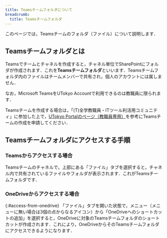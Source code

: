 ```yaml
---
title: Teamsチームフォルダについて
breadcrumb:
  title: Teamsチームフォルダ
---
```


このページでは，Teamsチームのフォルダ（ファイル）について説明します．

## Teamsチームフォルダとは
Teamsでチームとチャネルを作成すると，チャネル単位でSharePointにフォルダが作成されます．これを**Teamsチームフォルダ**といいます．Teamsチームフォルダ内のファイルはチームメンバーで共有され，個人のアカウントには属しません．

なお，Microsoft TeamsをUTokyo Accountで利用できるのは教職員に限られます．

Teamsチームを作成する場合は，「(T)全学教職員・ITツール利活用コミュニティ」に参加した上で，[UTokyo Portalのページ（教職員専用）](https://univtokyo.sharepoint.com/sites/utokyoportal/wiki/d/IT_Tool_020.aspx)を参考にTeamsチームの作成を申請してください．

## Teamsチームフォルダにアクセスする手順

### Teamsからアクセスする場合
Teamsチームのチャネルで，上部にある「ファイル」タブを選択すると，チャネル内で共有されているファイルやフォルダが表示されます．これがTeamsチームフォルダです．

### OneDriveからアクセスする場合
{:#access-from-onedrive}
「ファイル」タブを開いた状態で，メニュー（メニューに無い場合は3個の点からなるアイコン）から「OneDriveへのショートカットの追加」を選択すると，OneDriveに対象のTeamsチームフォルダのショートカットが作成されます．これにより，OneDriveからそのTeamsチームフォルダにアクセスできるようになります．

